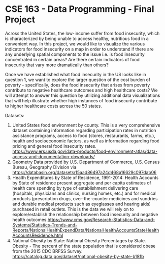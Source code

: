 # CSE 163 - Data Programming - Final Project


Across the United States, the low-income suffer from food insecurity, which is characterized by being unable to access healthy, nutritious food in a convenient way. In this project, we would like to visualize the various indicators for food insecurity on a map in order to understand if there are any underlying spatial components to the issue i.e. is food insecurity concentrated in certain areas? Are there certain indicators of food insecurity that vary more dramatically than others?

Once we have established what food insecurity in the US looks like in question 1, we want to explore the larger question of the cost burden of poverty - specifically, does the food insecurity that arises from poverty contribute to negative healthcare outcomes and high healthcare costs? We will attempt to answer this question by utilizing additional data visualizations that will help illustrate whether high instances of food insecurity contribute to higher healthcare costs across the 50 states. 

Datasets:
1.	United States food environment by county.  This is a very comprehensive dataset containing information regarding participation rates in nutrition assistance programs, access to food (stores, restaurants, farms, etc.), health and socioeconomic factors, as well as information regarding food pricing and general food insecurity rates. https://www.ers.usda.gov/data-products/food-environment-atlas/data-access-and-documentation-downloads/
2.	Geometry Data provided by U.S. Department of Commerce, U.S. Census Bureau, Geography Division via https://databasin.org/datasets/15aad86497a24d468a16629c097dab06
3.	Health Expenditures by State of Residence, 1991-2014: Health Accounts by State of residence present aggregate and per capita estimates of health care spending by type of establishment delivering care (hospitals, physicians and clinics, nursing homes, etc.) and for medical products (prescription drugs, over-the-counter medicines and sundries and durable medical products such as eyeglasses and hearing aids) purchased in retail outlets. This is the data we will rely on to explore/establish the relationship between food insecurity and negative health outcomes https://www.cms.gov/Research-Statistics-Data-and-Systems/Statistics-Trends-and-Reports/NationalHealthExpendData/NationalHealthAccountsStateHealthAccountsResidence.html
4.	National Obesity by State: National Obesity Percentages by State. Obesity -  The percent of the state population that is considered obese from the 2015 CDC BRFSS Survey.
https://catalog.data.gov/dataset/national-obesity-by-state-b181b
